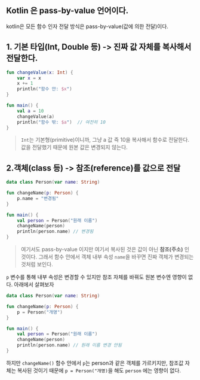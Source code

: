 ##  Kotlin 은 pass-by-value 언어이다. 
kotlin은 모든 함수 인자 전달 방식은 pass-by-value(값에 의한 전달)이다.  

## 1. 기본 타입(Int, Double 등) -> 진짜 값 자체를 복사해서 전달한다.
```kotlin
fun changeValue(x: Int) {
    var x = x
    x += 1
    println("함수 안: $x")
}

fun main() {
    val a = 10
    changeValue(a)
    println("함수 밖: $a")  // 여전히 10
}
```
> `Int`는 기본형(primitive)이니까, 그냥 a 값 즉 10을 복사해서 함수로 전달한다.  
값을 전달했기 때문에 원본 값은 변경되지 않는다.

## 2.객체(class 등) -> 참조(reference)를 값으로 전달
```kotlin
data class Person(var name: String)

fun changeName(p: Person) {
    p.name = "변경됨"
}

fun main() {
    val person = Person("원래 이름")
    changeName(person)
    println(person.name) // 변경됨
}
``` 
> 여기서도 pass-by-value 이지만 여기서 복사된 것은 값이 아닌 **참조(주소)** 인 것이다. 그래서 함수 안에서 객체 내부 속성 `name`을 바꾸면 진짜 객체가 변경되는 것처럼 보인다. 

`p` 변수를 통해 내부 속성은 변경할 수 있지만 참조 자체를 바꿔도 원본 변수엔 영향이 없다. 아래에서 살펴보자 
```kotlin 
data class Person(var name: String)

fun changeName(p: Person) {
    p = Person("개명")
}

fun main() {
    val person = Person("원래 이름")
    changeName(person)
    println(person.name) // 원래 이름 변경 안됨 
}
``` 

하지만 `changeName()` 함수 안에서 `p`는 person과 같은 객체를 가르키지만, 참조값 자체는 복사된 것이기 때문에 `p = Person("개명)`을 해도 `person` 에는 영향이 없다.